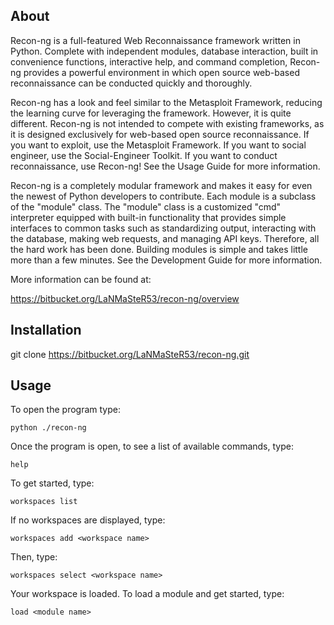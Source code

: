 About
----

Recon-ng is a full-featured Web Reconnaissance framework written in Python. Complete with independent modules, database interaction, built in convenience functions, interactive help, and command completion, Recon-ng provides a powerful environment in which open source web-based reconnaissance can be conducted quickly and thoroughly.

Recon-ng has a look and feel similar to the Metasploit Framework, reducing the learning curve for leveraging the framework. However, it is quite different. Recon-ng is not intended to compete with existing frameworks, as it is designed exclusively for web-based open source reconnaissance. If you want to exploit, use the Metasploit Framework. If you want to social engineer, use the Social-Engineer Toolkit. If you want to conduct reconnaissance, use Recon-ng! See the Usage Guide for more information.

Recon-ng is a completely modular framework and makes it easy for even the newest of Python developers to contribute. Each module is a subclass of the "module" class. The "module" class is a customized "cmd" interpreter equipped with built-in functionality that provides simple interfaces to common tasks such as standardizing output, interacting with the database, making web requests, and managing API keys. Therefore, all the hard work has been done. Building modules is simple and takes little more than a few minutes. See the Development Guide for more information.

More information can be found at:

https://bitbucket.org/LaNMaSteR53/recon-ng/overview


Installation
----

git clone https://bitbucket.org/LaNMaSteR53/recon-ng.git


Usage
----

To open the program type:

    python ./recon-ng 

Once the program is open, to see a list of available commands, type:

    help

To get started, type:

	workspaces list

If no workspaces are displayed, type:

	workspaces add <workspace name>

Then, type:

	workspaces select <workspace name>

Your workspace is loaded. To load a module and get started, type:

	load <module name>




